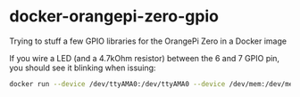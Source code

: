 # docker-orangepi-zero-gpio
Trying to stuff a few GPIO libraries for the OrangePi Zero in a Docker image

If you wire a LED (and a 4.7kOhm resistor) between the 6 and 7 GPIO pin, you should see it blinking when issuing:

```bash
docker run --device /dev/ttyAMA0:/dev/ttyAMA0 --device /dev/mem:/dev/mem --privileged -ti gounthar/zero-gpio:latest
```
